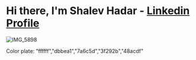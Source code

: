 # Hi there, I'm Shalev Hadar - [Linkedin Profile](https://www.linkedin.com/in/shalev-hadar-30703b144/)


![IMG_5898](https://user-images.githubusercontent.com/76647060/148210836-29983288-e5e7-4754-8fd5-f6191fef29fb.PNG?s=50)


Color plate: "ffffff","dbbea1","7a6c5d","3f292b","48acdf"
